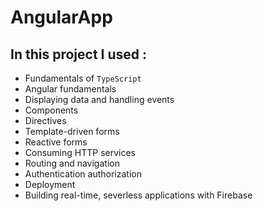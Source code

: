 # AngularApp
## In this project I used :

+ Fundamentals of `TypeScript`
+ Angular fundamentals
+ Displaying data and handling events
+ Components
+ Directives
+ Template-driven forms
+ Reactive forms
+ Consuming HTTP services
+ Routing and navigation
+ Authentication authorization 
+ Deployment
+ Building real-time, severless applications with Firebase  
